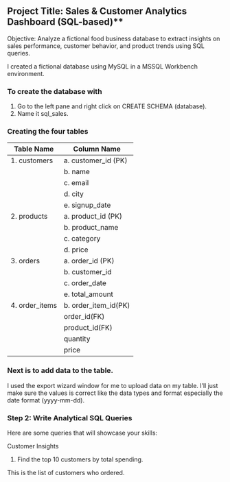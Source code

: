 
## Project Title: Sales & Customer Analytics Dashboard (SQL-based)**
Objective:
Analyze a fictional food business database to extract insights on sales performance, customer behavior, and product trends using SQL queries.

I created a fictional database using MySQL in a MSSQL Workbench environment.

### To create the database with 

1.	Go to the left pane and right click on CREATE SCHEMA (database).
2.	Name it sql_sales.


### Creating the four tables

     
| Table Name | Column Name |
|--------------|-------------|
|1. customers|a. customer_id (PK)|
|            |b. name        |
|            |c. email       |
|            |d. city        |
|            |e. signup_date|
|2. products|a. product_id (PK)  |
|            |b. product_name |
|            |c. category     |
|            |d. price        |
| 3. orders|a.	order_id (PK)|
|            |b. customer_id|                              
|            |c. order_date |     
|            |e. total_amount|
|4. order_items|b.	order_item_id(PK) |
|          |order_id(FK)|
|          |product_id(FK)|
|          |quantity|
|          |price|



### Next is to add data to the table.
I used the export wizard window for me to upload data on my table. I’ll just make sure the values is correct like the data types and format especially the date format (yyyy-mm-dd).

### Step 2: Write Analytical SQL Queries

Here are some queries that will showcase your skills:

Customer Insights

1.	Find the top 10 customers by total spending.

This is the list of customers who ordered.

